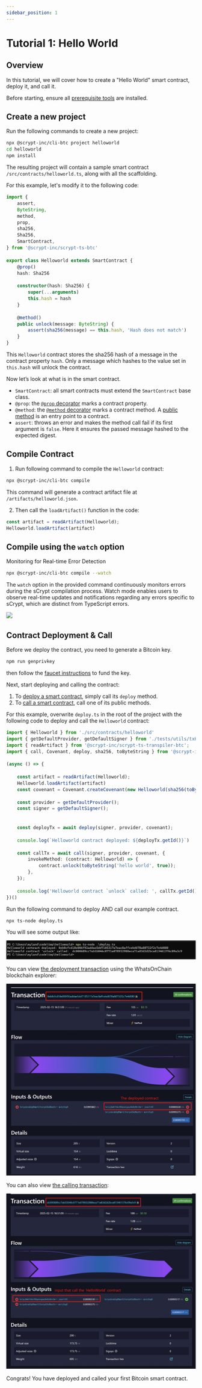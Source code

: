 ```yaml
---
sidebar_position: 1
---
```


# Tutorial 1: Hello World


## Overview
In this tutorial, we will cover how to create a "Hello World" smart contract, deploy it, and call it.

Before starting, ensure all [prerequisite tools](../installation) are installed.

## Create a new project

Run the following commands to create a new project:

```sh
npx @scrypt-inc/cli-btc project helloworld
cd helloworld
npm install
```

The resulting project will contain a sample smart contract `/src/contracts/helloworld.ts`, along with all the scaffolding.

For this example, let's modify it to the following code:


```ts
import {
    assert,
    ByteString,
    method,
    prop,
    sha256,
    Sha256,
    SmartContract,
} from '@scrypt-inc/scrypt-ts-btc'

export class Helloworld extends SmartContract {
    @prop()
    hash: Sha256

    constructor(hash: Sha256) {
        super(...arguments)
        this.hash = hash
    }

    @method()
    public unlock(message: ByteString) {
        assert(sha256(message) == this.hash, 'Hash does not match')
    }
}
```

This `Helloworld` contract stores the sha256 hash of a message in the contract property `hash`. Only a message which hashes to the value set in `this.hash` will unlock the contract.

Now let’s look at what is in the smart contract.

- `SmartContract`: all smart contracts must extend the `SmartContract` base class.
- `@prop`:  the [`@prop` decorator](../how-to-write-a-contract/basics#properties) marks a contract property.
- `@method`: the [`@method` decorator](../how-to-write-a-contract/basics#method-decorator) marks a contract method. A [public method](../how-to-write-a-contract/basics#public-methods) is an entry point to a contract.
- `assert`: throws an error and makes the method call fail if its first argument is `false`. Here it ensures the passed message hashed to the expected digest.

## Compile Contract

1. Run following command to compile the `Helloworld` contract:

```sh
npx @scrypt-inc/cli-btc compile
```

This command will generate a contract artifact file at `/artifacts/helloworld.json`.

2. Then call the `loadArtifact()` function in the code:


```ts
const artifact = readArtifact(Helloworld);
Helloworld.loadArtifact(artifact)
```

## Compile using the `watch` option

Monitoring for Real-time Error Detection

```sh
npx @scrypt-inc/cli-btc compile --watch
```

The `watch` option in the provided command continuously monitors errors during the sCrypt compilation process.
Watch mode enables users to observe real-time updates and notifications regarding any errors specific to sCrypt, which are distinct from TypeScript errors.

![](../../static/img/watch.gif)

## Contract Deployment & Call

Before we deploy the contract, you need to generate a Bitcoin key.

```bash
npm run genprivkey
```

then follow the [faucet instructions](../../how-to-deploy-and-call-a-contract/faucet) to fund the key.

Next, start deploying and calling the contract:

1. To [deploy a smart contract](../how-to-deploy-and-call-a-contract/how-to-deploy-and-call-a-contract.md#contract-deployment), simply call its `deploy` method.
1. To [call a smart contract](../how-to-deploy-and-call-a-contract/how-to-deploy-and-call-a-contract.md#contract-call), call one of its public methods.

For this example, overwrite `deploy.ts` in the root of the project with the following code to deploy and call the `Helloworld` contract:

```ts
import { Helloworld } from './src/contracts/helloworld'
import { getDefaultProvider, getDefaultSigner } from './tests/utils/txHelper';
import { readArtifact } from '@scrypt-inc/scrypt-ts-transpiler-btc';
import { call, Covenant, deploy, sha256, toByteString } from '@scrypt-inc/scrypt-ts-btc';

(async () => {

    const artifact = readArtifact(Helloworld);
    Helloworld.loadArtifact(artifact)
    const covenant = Covenant.createCovenant(new Helloworld(sha256(toByteString("hello world", true))))

    const provider = getDefaultProvider();
    const signer = getDefaultSigner();


    const deployTx = await deploy(signer, provider, covenant);

    console.log(`Helloworld contract deployed: ${deployTx.getId()}`)

    const callTx = await call(signer, provider, covenant, {
        invokeMethod: (contract: Helloworld) => {
            contract.unlock(toByteString('hello world', true));
        },
    });

    console.log('Helloworld contract `unlock` called: ', callTx.getId())
})()
```

Run the following command to deploy AND call our example contract.

```
npx ts-node deploy.ts
```

You will see some output like:

![](../../static/img/hello-world-deploy-and-call-output-btc.png)


You can view [the deployment transaction](https://mempool-testnet.fractalbitcoin.io/tx/8eb8cfcd18e006f92addae5dd7105317a7eac8affcebd678a88732f2c7e4d080) using the WhatsOnChain blockchain explorer:

![](../../static/img/hello-world-contract-deploy-tx-btc.png)


You can also view [the calling transaction](https://mempool-testnet.fractalbitcoin.io/tx/dc000689cc7ab55046c0771e078932988eca71a83d2d2bca813461376c09a3c9):

![](../../static/img/hello-world-contract-call-tx-btc.png)

Congrats! You have deployed and called your first Bitcoin smart contract.

